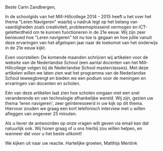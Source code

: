 Beste Carin Zandbergen,

In de schoolgids van het Mill-Hillcollege 2014 - 2015 heeft u het over het thema "Leren Navigeren" waarbij u nadruk legt op het belang van vaardigheden zoals creativiteit, probleemoplossend vermogen en ICT-geletterdheid om te kunnen functioneren in de 21e eeuw. Wij zijn zeer benieuwd hoe "Leren navigeren" tot nu toe is gegaan en hoe jullie vanuit deze ervaringen van het afgelopen jaar naar de toekomst van het onderwijs in de 21e eeuw kijkt.

Even voorstellen: De komende maanden schrijven wij artikelen voor de website van de Nederlandse School (een aantal docenten van het Mill-Hillcollege volgen bij de Nederlandse School masterclasses). Met deze artikelen willen we laten zien wat het programma van de Nederlandse School teweegbrengt en bieden we een podium voor de meningen en ervaringen van docenten en scholen.

Eén van deze artikelen laat zien hoe scholen omgaan met een snel veranderende en van technologie afhankelijke wereld. Wij zijn, gezien uw thema 'leren navigeren', zeer geïnteresseerd in uw kijk op dit thema. Hiervoor zouden we graag een kort telefonisch interview met u willen afleggen van ongeveer 25 minuten.

Als u liever de antwoorden op onze vragen wilt geven via email kan dat natuurlijk ook.
Wij horen graag of u ons hierbij zou willen helpen, en wanneer dat voor u het beste uitkomt!

We kijken uit naar uw reactie.
Hartelijke groeten,
Matthijs Mentink
